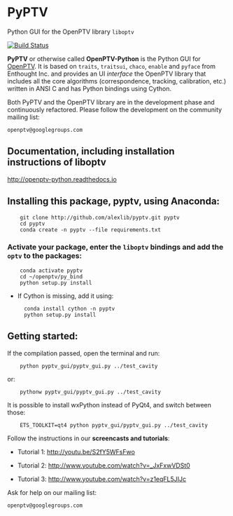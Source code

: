 # PyPTV
Python GUI for the OpenPTV library `liboptv`


[![Build Status](https://travis-ci.org/alexlib/pyptv.svg?branch=master)](https://travis-ci.org/alexlib/pyptv)



**PyPTV** or otherwise called **OpenPTV-Python** is the Python GUI for [OpenPTV](http://www.openptv.net). It is based on `traits`, `traitsui`, `chaco`, `enable` and `pyface` from Enthought Inc. and provides an UI *interface* the OpenPTV library that includes all the core algorithms (correspondence, tracking, calibration, etc.) written in ANSI C and has Python bindings using Cython.  

Both PyPTV and the OpenPTV library are in the development phase and continuously refactored. Please follow the development on the community mailing list:

	openptv@googlegroups.com


## Documentation, including installation instructions of liboptv

<http://openptv-python.readthedocs.io>


## Installing this package, pyptv, using Anaconda:

        git clone http://github.com/alexlib/pyptv.git pyptv
        cd pyptv
        conda create -n pyptv --file requirements.txt

### Activate your package, enter the `liboptv` bindings and add the `optv` to the packages:

		conda activate pyptv
		cd ~/openptv/py_bind
		python setup.py install
	
* If Cython is missing, add it using:

		conda install cython -n pyptv
		python setup.py install


## Getting started:

If the compilation passed, open the terminal and run:  

		python pyptv_gui/pyptv_gui.py ../test_cavity
		
or:  

		pythonw pyptv_gui/pyptv_gui.py ../test_cavity
		
It is possible to install wxPython instead of PyQt4, and switch between those:  

		ETS_TOOLKIT=qt4 python pyptv_gui/pyptv_gui.py ../test_cavity

Follow the instructions in our **screencasts and tutorials**:
  
  *  Tutorial 1: <http://youtu.be/S2fY5WFsFwo>  
  
  *  Tutorial 2: <http://www.youtube.com/watch?v=_JxFxwVDSt0>   
  
  *  Tutorial 3: <http://www.youtube.com/watch?v=z1eqFL5JIJc>  
  
  
Ask for help on our mailing list:

	openptv@googlegroups.com



